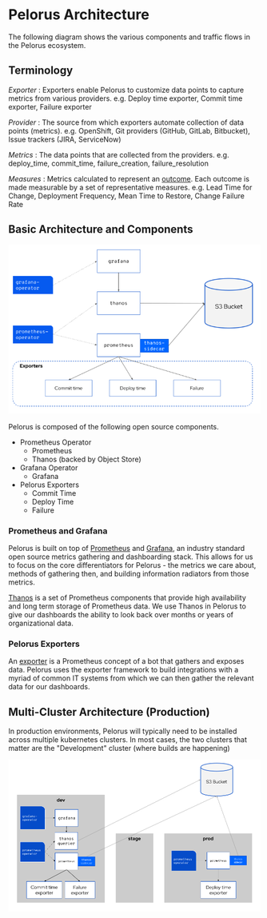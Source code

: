 # Pelorus Architecture

The following diagram shows the various components and traffic flows in the Pelorus ecosystem.

## Terminology

_Exporter_
: Exporters enable Pelorus to customize data points to capture metrics from various providers.
e.g. Deploy time exporter, Commit time exporter, Failure exporter

_Provider_
: The source from which exporters automate collection of data points (metrics).
e.g. OpenShift, Git providers (GitHub, GitLab, Bitbucket), Issue trackers (JIRA, ServiceNow)

_Metrics_
: The data points that are collected from the providers.
e.g. deploy_time, commit_time, failure_creation, failure_resolution

_Measures_
: Metrics calculated to represent an [outcome](philosophy/outcomes/index.md). Each outcome is made measurable by a set of representative measures.
e.g. Lead Time for Change, Deployment Frequency, Mean Time to Restore, Change Failure Rate

## Basic Architecture and Components

![Pelorus Architecture Diagram](img/architecture.png)

Pelorus is composed of the following open source components.

* Prometheus Operator
  * Prometheus
  * Thanos (backed by Object Store)
* Grafana Operator
  * Grafana
* Pelorus Exporters
  * Commit Time
  * Deploy Time
  * Failure

### Prometheus and Grafana

Pelorus is built on top of [Prometheus](https://prometheus.io/) and [Grafana](https://grafana.com/), an industry standard open source metrics gathering and dashboarding stack. This allows for us to focus on the core differentiators for Pelorus - the metrics we care about, methods of gathering then, and building information radiators from those metrics.

[Thanos](https://thanos.io/) is a set of Prometheus components that provide high availability and long term storage of Prometheus data. We use Thanos in Pelorus to give our dashboards the ability to look back over months or years of organizational data.

### Pelorus Exporters

An [exporter](https://prometheus.io/docs/instrumenting/exporters/) is a Prometheus concept of a bot that gathers and exposes data. Pelorus uses the exporter framework to build integrations with a myriad of common IT systems from which we can then gather the relevant data for our dashboards.


## Multi-Cluster Architecture (Production)

In production environments, Pelorus will typically need to be installed across multiple kubernetes clusters. In most cases, the two clusters that matter are the "Development" cluster (where builds are happening)

![Pelorus Multi-Cluster Architecture](img/multi-cluster_architecture.png)


